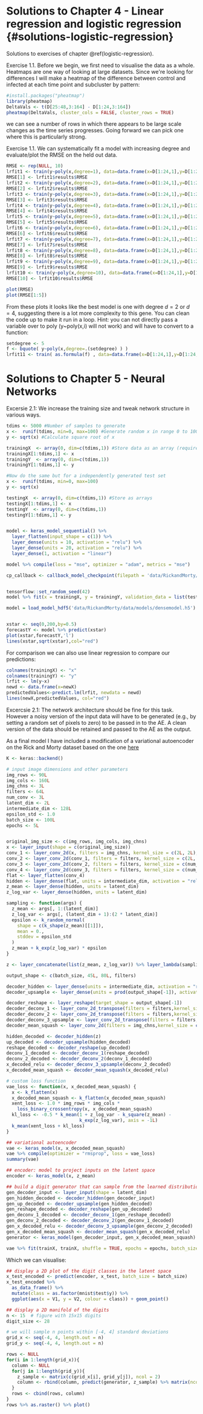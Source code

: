 # Solutions to Chapter 4 - Linear regression and logistic regression {#solutions-logistic-regression}

Solutions to exercises of chapter \@ref(logistic-regression).

Exercise 1.1. Before we begin, we first need to visualise the data as a whole. Heatmaps are one way of looking at large datasets. Since we're looking for differences I will make a heatmap of the difference between control and infected at each time point and subcluster by pattern:


```r
#install.packages("pheatmap")
library(pheatmap)
DeltaVals <- t(D[25:48,3:164] - D[1:24,3:164])
pheatmap(DeltaVals, cluster_cols = FALSE, cluster_rows = TRUE)
```

we can see a number of rows in which there appears to be large scale changes as the time series progresses. Going forward we can pick one where this is particularly strong.

Exercise 1.1. We can systematically fit a model with increasing degree and evaluate/plot the RMSE on the held out data.


```r
RMSE <- rep(NULL, 10)
lrfit1 <- train(y~poly(x,degree=1), data=data.frame(x=D[1:24,1],y=D[1:24,geneindex]), method = "lm")
RMSE[1] <- lrfit1$results$RMSE
lrfit2 <- train(y~poly(x,degree=2), data=data.frame(x=D[1:24,1],y=D[1:24,geneindex]), method = "lm")
RMSE[2] <- lrfit2$results$RMSE
lrfit3 <- train(y~poly(x,degree=3), data=data.frame(x=D[1:24,1],y=D[1:24,geneindex]), method = "lm")
RMSE[3] <- lrfit3$results$RMSE
lrfit4 <- train(y~poly(x,degree=4), data=data.frame(x=D[1:24,1],y=D[1:24,geneindex]), method = "lm")
RMSE[4] <- lrfit4$results$RMSE
lrfit5 <- train(y~poly(x,degree=5), data=data.frame(x=D[1:24,1],y=D[1:24,geneindex]), method = "lm")
RMSE[5] <- lrfit5$results$RMSE
lrfit6 <- train(y~poly(x,degree=6), data=data.frame(x=D[1:24,1],y=D[1:24,geneindex]), method = "lm")
RMSE[6] <- lrfit6$results$RMSE
lrfit7 <- train(y~poly(x,degree=7), data=data.frame(x=D[1:24,1],y=D[1:24,geneindex]), method = "lm")
RMSE[7] <- lrfit7$results$RMSE
lrfit8 <- train(y~poly(x,degree=8), data=data.frame(x=D[1:24,1],y=D[1:24,geneindex]), method = "lm")
RMSE[8] <- lrfit8$results$RMSE
lrfit9 <- train(y~poly(x,degree=9), data=data.frame(x=D[1:24,1],y=D[1:24,geneindex]), method = "lm")
RMSE[9] <- lrfit9$results$RMSE
lrfit10 <- train(y~poly(x,degree=10), data=data.frame(x=D[1:24,1],y=D[1:24,geneindex]), method = "lm")
RMSE[10] <- lrfit10$results$RMSE

plot(RMSE)
plot(RMSE[1:5])
```
From these plots it looks like the best model is one with degree $d=2$ or $d=4$, suggesting there is a lot more complexity to this gene. You can clean the code up to make it run in a loop. Hint: you can not directly pass a variable over to poly (y~poly(x,i) will not work) and will have to convert to a function:

```r
setdegree <- 5
f <- bquote( y~poly(x,degree=.(setdegree) ) )
lrfit11 <- train( as.formula(f) , data=data.frame(x=D[1:24,1],y=D[1:24,geneindex]), method = "lm")
```

# Solutions to Chapter 5 - Neural Networks

Excersie 2.1: We increase the training size and tweak network structure in various ways.


```r
tdims <- 5000 #Number of samples to generate
x <-  runif(tdims, min=0, max=100) #Generate random x in range 0 to 100
y <- sqrt(x) #Calculate square root of x

trainingX  <- array(0, dim=c(tdims,1)) #Store data as an array (required by Keras)
trainingX[1:tdims,1] <- x
trainingY  <- array(0, dim=c(tdims,1))
trainingY[1:tdims,1] <- y

#Now do the same but for a independently generated test set
x <-  runif(tdims, min=0, max=100)
y <- sqrt(x)

testingX  <- array(0, dim=c(tdims,1)) #Store as arrays
testingX[1:tdims,1] <- x
testingY  <- array(0, dim=c(tdims,1))
testingY[1:tdims,1] <- y


model <- keras_model_sequential() %>% 
  layer_flatten(input_shape = c(1)) %>% 
  layer_dense(units = 10, activation = "relu") %>% 
  layer_dense(units = 20, activation = "relu") %>% 
  layer_dense(1, activation = "linear")

model %>% compile(loss = "mse", optimizer = "adam", metrics = "mse")

cp_callback <- callback_model_checkpoint(filepath = 'data/RickandMorty/data/models/densemodel.h5', save_weights_only = FALSE, mode = "auto",  monitor = "val_mse", verbose = 0)


tensorflow::set_random_seed(42)
model %>% fit(x = trainingX, y = trainingY, validation_data = list(testingX, testingY), epochs = 100, verbose = 2,  callbacks = list(cp_callback))

model = load_model_hdf5('data/RickandMorty/data/models/densemodel.h5')


xstar <- seq(0,200,by=0.5)
forecastY <- model %>% predict(xstar)
plot(xstar,forecastY,'l')
lines(xstar,sqrt(xstar),col="red")
```

For comparison we can also use linear regression to compare our predictions:


```r
colnames(trainingX) <- "x"
colnames(trainingY) <- "y"
lrfit <- lm(y~x)
newd <- data.frame(x=newX)
predictedValues<-predict.lm(lrfit, newdata = newd)
lines(newX,predictedValues, col="red")
```

Excercsie 2.1: The network architecture should be fine for this task. However a noisy version of the input data will have to be generated (e.g., by setting a random set of pixels to zero) to be passed in to the AE. A clean version of the data should be retained and passed to the AE as the output. 


As a final model I have included a modification of a variational autoencoder on the Rick and Morty dataset based on the one [here](https://tensorflow.rstudio.com/guide/keras/examples/variational_autoencoder_deconv/)


```r
K <- keras::backend()

# input image dimensions and other parameters
img_rows <- 90L
img_cols <- 160L
img_chns <- 3L
filters <- 64L
num_conv <- 3L
latent_dim <- 2L
intermediate_dim <- 128L
epsilon_std <- 1.0
batch_size <- 100L
epochs <- 5L


original_img_size <- c(img_rows, img_cols, img_chns)
x <- layer_input(shape = c(original_img_size))
conv_1 <- layer_conv_2d(x, filters = img_chns, kernel_size = c(2L, 2L), strides = c(1L, 1L), padding = "same", activation = "relu")
conv_2 <- layer_conv_2d(conv_1, filters = filters, kernel_size = c(2L, 2L), strides = c(2L, 2L), padding = "same", activation = "relu")
conv_3 <- layer_conv_2d(conv_2, filters = filters, kernel_size = c(num_conv, num_conv), strides = c(1L, 1L), padding = "same", activation = "relu")
conv_4 <- layer_conv_2d(conv_3, filters = filters, kernel_size = c(num_conv, num_conv), strides = c(1L, 1L), padding = "same", activation = "relu")
flat <- layer_flatten(conv_4)
hidden <- layer_dense(flat, units = intermediate_dim, activation = "relu")
z_mean <- layer_dense(hidden, units = latent_dim)
z_log_var <- layer_dense(hidden, units = latent_dim)

sampling <- function(args) {
  z_mean <- args[, 1:(latent_dim)]
  z_log_var <- args[, (latent_dim + 1):(2 * latent_dim)]
  epsilon <- k_random_normal(
    shape = c(k_shape(z_mean)[[1]]),
    mean = 0.,
    stddev = epsilon_std
  )
  z_mean + k_exp(z_log_var) * epsilon
}

z <- layer_concatenate(list(z_mean, z_log_var)) %>% layer_lambda(sampling)

output_shape <- c(batch_size, 45L, 80L, filters)

decoder_hidden <- layer_dense(units = intermediate_dim, activation = "relu")
decoder_upsample <- layer_dense(units = prod(output_shape[-1]), activation = "relu")

decoder_reshape <- layer_reshape(target_shape = output_shape[-1])
decoder_deconv_1 <- layer_conv_2d_transpose(filters = filters,kernel_size = c(num_conv, num_conv),strides = c(1L, 1L),padding = "same",activation = "relu")
decoder_deconv_2 <- layer_conv_2d_transpose(filters = filters,kernel_size = c(num_conv, num_conv),strides = c(1L, 1L),padding = "same",activation = "relu")
decoder_deconv_3_upsample <- layer_conv_2d_transpose(filters = filters,kernel_size = c(3L, 3L),strides = c(2L, 2L),padding = "valid",activation = "relu")
decoder_mean_squash <- layer_conv_2d(filters = img_chns,kernel_size = c(2L, 2L),strides = c(1L, 1L),padding = "valid",activation = "sigmoid")

hidden_decoded <- decoder_hidden(z)
up_decoded <- decoder_upsample(hidden_decoded)
reshape_decoded <- decoder_reshape(up_decoded)
deconv_1_decoded <- decoder_deconv_1(reshape_decoded)
deconv_2_decoded <- decoder_deconv_2(deconv_1_decoded)
x_decoded_relu <- decoder_deconv_3_upsample(deconv_2_decoded)
x_decoded_mean_squash <- decoder_mean_squash(x_decoded_relu)

# custom loss function
vae_loss <- function(x, x_decoded_mean_squash) {
  x <- k_flatten(x)
  x_decoded_mean_squash <- k_flatten(x_decoded_mean_squash)
  xent_loss <- 1.0 * img_rows * img_cols *
    loss_binary_crossentropy(x, x_decoded_mean_squash)
  kl_loss <- -0.5 * k_mean(1 + z_log_var - k_square(z_mean) -
                           k_exp(z_log_var), axis = -1L)
  k_mean(xent_loss + kl_loss)
}

## variational autoencoder
vae <- keras_model(x, x_decoded_mean_squash)
vae %>% compile(optimizer = "rmsprop", loss = vae_loss)
summary(vae)

## encoder: model to project inputs on the latent space
encoder <- keras_model(x, z_mean)

## build a digit generator that can sample from the learned distribution
gen_decoder_input <- layer_input(shape = latent_dim)
gen_hidden_decoded <- decoder_hidden(gen_decoder_input)
gen_up_decoded <- decoder_upsample(gen_hidden_decoded)
gen_reshape_decoded <- decoder_reshape(gen_up_decoded)
gen_deconv_1_decoded <- decoder_deconv_1(gen_reshape_decoded)
gen_deconv_2_decoded <- decoder_deconv_2(gen_deconv_1_decoded)
gen_x_decoded_relu <- decoder_deconv_3_upsample(gen_deconv_2_decoded)
gen_x_decoded_mean_squash <- decoder_mean_squash(gen_x_decoded_relu)
generator <- keras_model(gen_decoder_input, gen_x_decoded_mean_squash)

vae %>% fit(trainX, trainX, shuffle = TRUE, epochs = epochs, batch_size = batch_size, validation_data = list(valX, valX))
```

Which we can visualise:


```r
## display a 2D plot of the digit classes in the latent space
x_test_encoded <- predict(encoder, x_test, batch_size = batch_size)
x_test_encoded %>%
  as_data_frame() %>%
  mutate(class = as.factor(mnist$test$y)) %>%
  ggplot(aes(x = V1, y = V2, colour = class)) + geom_point()

## display a 2D manifold of the digits
n <- 15  # figure with 15x15 digits
digit_size <- 28

# we will sample n points within [-4, 4] standard deviations
grid_x <- seq(-4, 4, length.out = n)
grid_y <- seq(-4, 4, length.out = n)

rows <- NULL
for(i in 1:length(grid_x)){
  column <- NULL
  for(j in 1:length(grid_y)){
    z_sample <- matrix(c(grid_x[i], grid_y[j]), ncol = 2)
    column <- rbind(column, predict(generator, z_sample) %>% matrix(ncol = digit_size))
  }
  rows <- cbind(rows, column)
}
rows %>% as.raster() %>% plot()
```
